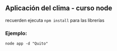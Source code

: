 ## Aplicación del clima - curso node

recuerden ejecuta ```npm install``` para las librerías

### Ejemplo:
```
node app -d "Quito"
```
